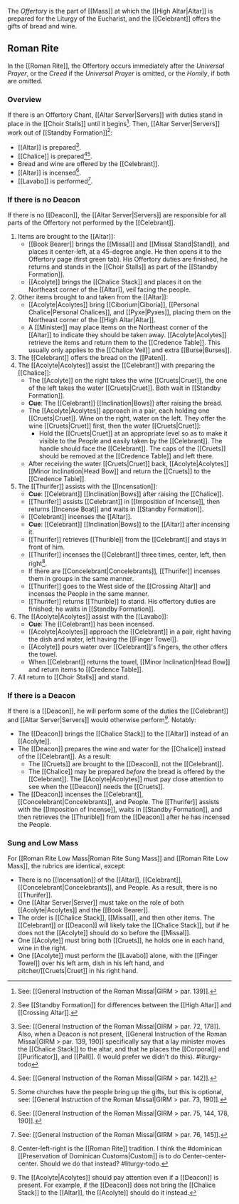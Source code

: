 The _Offertory_ is the part of [[Mass]] at which the [[High Altar|Altar]] is prepared for the Liturgy of the Eucharist, and the [[Celebrant]] offers the gifts of bread and wine.

## Roman Rite
In the [[Roman Rite]], the Offertory occurs immediately after the _Universal Prayer_, or the _Creed_ if the _Universal Prayer_ is omitted, or the _Homily_, if both are omitted.

### Overview
If there is an Offertory Chant, [[Altar Server|Servers]] with duties stand in place in the [[Choir Stalls]] until it begins[^offertory_chant]. Then, [[Altar Server|Servers]] work out of [[Standby Formation]][^which_altar]:

- [[Altar]] is prepared[^bring_to_altar].
- [[Chalice]] is prepared[^cruets][^people_bring_gifts].
- Bread and wine are offered by the [[Celebrant]].
- [[Altar]] is incensed[^offertory_incense].
- [[Lavabo]] is performed[^lavabo].

[^offertory_chant]: See: [[General Instruction of the Roman Missal|GIRM > par. 139]].
[^which_altar]: See [[Standby Formation]] for differences between the [[High Altar]] and [[Crossing Altar]].
[^bring_to_altar]: See: [[General Instruction of the Roman Missal|GIRM > par. 72, 178]]. Also, when a Deacon is not present, [[General Instruction of the Roman Missal|GIRM > par. 139, 190]] specifically say that a lay minister moves the [[Chalice Stack]] to the altar, and that he places the [[Corporal]] and [[Purificator]], and [[Pall]]. (I would prefer we didn't do this). #liturgy-todo 
[^cruets]: See: [[General Instruction of the Roman Missal|GIRM > par. 142]].
[^people_bring_gifts]:  Some churches have the people bring up the gifts, but this is optional, see: [[General Instruction of the Roman Missal|GIRM > par. 73, 190]].
[^offertory_incense]: See: [[General Instruction of the Roman Missal|GIRM > par. 75, 144, 178, 190]].
[^lavabo]: See: [[General Instruction of the Roman Missal|GIRM > par. 76, 145]].

### If there is no Deacon
If there is no [[Deacon]], the [[Altar Server|Servers]] are responsible for all parts of the Offertory not performed by the [[Celebrant]].

1. Items are brought to the [[Altar]]:
	- [[Book Bearer]] brings the [[Missal]] and [[Missal Stand|Stand]], and places it center-left, at a 45-degree angle. He then opens it to the Offertory page (first green tab). His Offertory duties are finished, he returns and stands in the [[Choir Stalls]] as part of the [[Standby Formation]].
	- [[Acolyte]] brings the [[Chalice Stack]] and places it on the Northeast corner of the [[Altar]], veil facing the people.
2. Other items brought to and taken from the [[Altar]]:
	- [[Acolyte|Acolytes]] bring [[Ciborium|Ciboria]], [[Personal Chalice|Personal Chalices]], and [[Pyxe|Pyxes]], placing them on the Northeast corner of the [[High Altar|Altar]].
	- A [[Minister]] may place items on the Northeast corner of the [[Altar]] to indicate they should be taken away. [[Acolyte|Acolytes]] retrieve the items and return them to the [[Credence Table]]. This usually only applies to the [[Chalice Veil]] and extra [[Burse|Burses]].
3. The [[Celebrant]] offers the bread on the [[Paten]].
4. The [[Acolyte|Acolytes]] assist the [[Celebrant]] with preparing the [[Chalice]]:
	- The [[Acolyte]] on the right takes the wine [[Cruets|Cruet]], the one of the left takes the water [[Cruets|Cruet]]. Both wait in [[Standby Formation]].
	- **Cue**: The [[Celebrant]] [[Inclination|Bows]] after raising the bread.
	- The [[Acolyte|Acolytes]] approach in a pair, each holding one [[Cruets|Cruet]]. Wine on the right, water on the left. They offer the wine [[Cruets|Cruet]] first, then the water [[Cruets|Cruet]]:
		- Hold the [[Cruets|Cruet]] at an appropriate level so as to make it visible to the People and easily taken by the [[Celebrant]]. The handle should face the [[Celebrant]]. The caps of the [[Cruets]] should be removed at the [[Credence Table]] and left there.
	- After receiving the water [[Cruets|Cruet]] back, [[Acolyte|Acolytes]] [[Minor Inclination|Head Bow]] and return the [[Cruets]] to the [[Credence Table]].
5. The [[Thurifer]] assists with the [[Incensation]]:
	- **Cue**: [[Celebrant]] [[Inclination|Bows]] after raising the [[Chalice]].
	- [[Thurifer]] assists [[Celebrant]] in [[Imposition of Incense]], then returns [[Incense Boat]] and waits in [[Standby Formation]].
	- [[Celebrant]] incenses the [[Altar]].
	- **Cue**: [[Celebrant]] [[Inclination|Bows]] to the [[Altar]] after incensing it.
	- [[Thurifer]] retrieves [[Thurible]] from the [[Celebrant]] and stays in front of him.
	- [[Thurifer]] incenses the [[Celebrant]] three times, center, left, then right[^incense_direction].
	- If there are [[Concelebrant|Concelebrants]], [[Thurifer]] incenses them in groups in the same manner.
	- [[Thurifer]] goes to the West side of the [[Crossing Altar]] and incenses the People in the same manner.
	- [[Thurifer]] returns [[Thurible]] to stand. His offertory duties are finished; he waits in [[Standby Formation]].
6. The [[Acolyte|Acolytes]] assist with the [[Lavabo]]:
	- **Cue**: The [[Celebrant]] has been incensed.
	- [[Acolyte|Acolytes]] approach the [[Celebrant]] in a pair, right having the dish and water, left having the [[Finger Towel]].
	- [[Acolyte]] pours water over [[Celebrant]]'s fingers, the other offers the towel.
	- When [[Celebrant]] returns the towel, [[Minor Inclination|Head Bow]] and return items to [[Credence Table]].
7. All return to [[Choir Stalls]] and stand.

[^incense_direction]: Center-left-right is the [[Roman Rite]] tradition. I think the #dominican [[Preservation of Dominican Customs|Custom]] is to do Center-center-center. Should we do that instead? #liturgy-todo.

### If there is a Deacon
If there is a [[Deacon]], he will perform some of the duties the [[Celebrant]] and [[Altar Server|Servers]] would otherwise perform[^server_deacon_parts]. Notably:

- The [[Deacon]] brings the [[Chalice Stack]] to the [[Altar]] instead of an [[Acolyte]].
- The [[Deacon]] prepares the wine and water for the [[Chalice]] instead of the [[Celebrant]]. As a result:
	- The [[Cruets]] are brought to the [[Deacon]], not the [[Celebrant]].
	- The [[Chalice]] may be prepared _before_ the bread is offered by the [[Celebrant]]. The [[Acolyte|Acolytes]] must pay close attention to see when the [[Deacon]] needs the [[Cruets]].
- The [[Deacon]] incenses the [[Celebrant]], [[Concelebrant|Concelebrants]], and People. The [[Thurifer]] assists with the [[Imposition of Incense]], waits in [[Standby Formation]], and then retrieves the [[Thurible]] from the [[Deacon]] after he has incensed the People.

### Sung and Low Mass
For [[Roman Rite Low Mass|Roman Rite Sung Mass]] and [[Roman Rite Low Mass]], the rubrics are identical, except:

- There is no [[Incensation]] of the [[Altar]], [[Celebrant]], [[Concelebrant|Concelebrants]], and People. As a result, there is no [[Thurifer]].
- One [[Altar Server|Server]] must take on the role of both [[Acolyte|Acolytes]] and the [[Book Bearer]].
- The order is [[Chalice Stack]], [[Missal]], and then other items. The [[Celebrant]] or [[Deacon]] will likely take the [[Chalice Stack]], but if he does not the [[Acolyte]] should do so before the [[Missal]].
- One [[Acolyte]] must bring both [[Cruets]], he holds one in each hand, wine in the right.
- One [[Acolyte]] must perform the [[Lavabo]] alone, with the [[Finger Towel]] over his left arm, dish in his left hand, and pitcher/[[Cruets|Cruet]] in his right hand.

[^server_deacon_parts]: The [[Acolyte|Acolytes]] should pay attention even if a [[Deacon]] is present. For example, if the [[Deacon]] does not bring the [[Chalice Stack]] to the [[Altar]], the [[Acolyte]] should do it instead.
